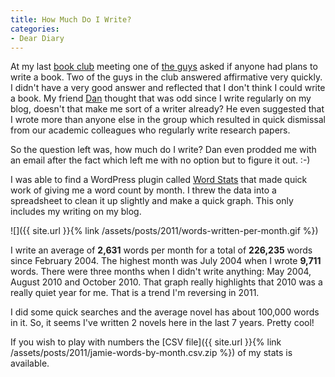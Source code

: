 ```yaml
---
title: How Much Do I Write?
categories:
- Dear Diary
---
```


At my last [book club](http://creativecomputerbookclub.com/wiki/Main_Page) meeting one of [the guys](http://creativecomputerbookclub.com/wiki/Creative_Computer_Book_Club:Members) asked if anyone had plans to write a book. Two of the guys in the club answered affirmative very quickly. I didn't have a very good answer and reflected that I don't think I could write a book. My friend [Dan](http://creativecomputerbookclub.com/wiki/User:Dfrankow) thought that was odd since I write regularly on my blog, doesn't that make me sort of a writer already? He even suggested that I wrote more than anyone else in the group which resulted in quick dismissal from our academic colleagues who regularly write research papers.

So the question left was, how much do I write? Dan even prodded me with an email after the fact which left me with no option but to figure it out. :-)

I was able to find a WordPress plugin called [Word Stats](http://bestseller.franontanaya.com/2010/11/words-stats-plugin/) that made quick work of giving me a word count by month. I threw the data into a spreadsheet to clean it up slightly and make a quick graph. This only includes my writing on my blog.

![]({{ site.url }}{% link /assets/posts/2011/words-written-per-month.gif %})

I write an average of **2,631** words per month for a total of **226,235** words since February 2004. The highest month was July 2004 when I wrote **9,711** words. There were three months when I didn't write anything: May 2004, August 2010 and October 2010. That graph really highlights that 2010 was a really quiet year for me. That is a trend I'm reversing in 2011.

I did some quick searches and the average novel has about 100,000 words in it. So, it seems I've written 2 novels here in the last 7 years. Pretty cool!

If you wish to play with numbers the [CSV file]({{ site.url }}{% link /assets/posts/2011/jamie-words-by-month.csv.zip %}) of my stats is available.
